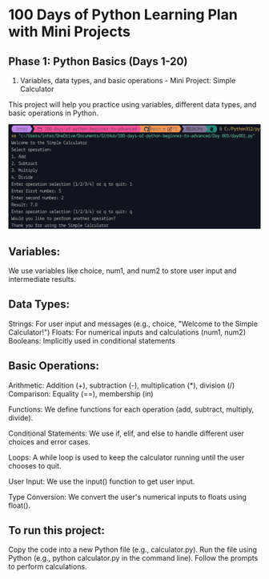 # 100 Days of Python Learning Plan with Mini Projects

## Phase 1: Python Basics (Days 1-20)

1. Variables, data types, and basic operations - Mini Project: Simple Calculator

This project will help you practice using variables, different data types, and basic operations in Python.

![Simple Calculator](/Day%20001/calculator.png)

## Variables:

We use variables like choice, num1, and num2 to store user input and intermediate results.

## Data Types:

Strings: For user input and messages (e.g., choice, "Welcome to the Simple Calculator!")
Floats: For numerical inputs and calculations (num1, num2)
Booleans: Implicitly used in conditional statements

## Basic Operations:

Arithmetic: Addition (+), subtraction (-), multiplication (*), division (/)
Comparison: Equality (==), membership (in)

Functions: We define functions for each operation (add, subtract, multiply, divide).

Conditional Statements: We use if, elif, and else to handle different user choices and error cases.

Loops: A while loop is used to keep the calculator running until the user chooses to quit.

User Input: We use the input() function to get user input.

Type Conversion: We convert the user's numerical inputs to floats using float().

## To run this project:

Copy the code into a new Python file (e.g., calculator.py).
Run the file using Python (e.g., python calculator.py in the command line).
Follow the prompts to perform calculations.